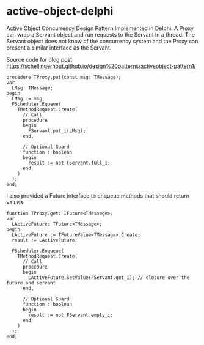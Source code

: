 # active-object-delphi
Active Object Concurrency Design Pattern Implemented in Delphi. A Proxy can wrap a Servant object and run requests to the Servant in a thread. The Servant object does not know of the concurrency system and the Proxy can present a similar interface as the Servant. 

Source code for blog post
https://schellingerhout.github.io/design%20patterns/activeobject-pattern1/

```
procedure TProxy.put(const msg: TMessage);
var
  LMsg: TMessage;
begin
  LMsg := msg;
  FScheduler.Equeue(
    TMethodRequest.Create(
      // Call
      procedure
      begin
        FServant.put_i(LMsg);
      end,

      // Optional Guard
      function : boolean
      begin
        result := not FServant.full_i;
      end
    )
  );
end;
```

I also provided a Future interface to enqueue methods that should return values.

```
function TProxy.get: IFuture<TMessage>;
var
  LActiveFuture: TFuture<TMessage>;
begin
  LActiveFuture := TFutureValue<TMessage>.Create;
  result := LActiveFuture;

  FScheduler.Enqueue(
    TMethodRequest.Create(
      // Call
      procedure
      begin
        LActiveFuture.SetValue(FServant.get_i); // closure over the future and servant
      end,

      // Optional Guard
      function : boolean
      begin
        result := not FServant.empty_i;
      end
    )
  );
end;
```


